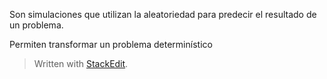 
Son simulaciones que utilizan la aleatoriedad para predecir el resultado de un problema.

Permiten transformar un problema determinístico

> Written with [StackEdit](https://stackedit.io/).
<!--stackedit_data:
eyJoaXN0b3J5IjpbLTIwOTgzNDY3MjZdfQ==
-->
